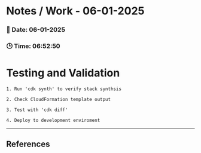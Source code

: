
# Notes / Work - 06-01-2025

### 📅 Date: 06-01-2025
### 🕒 Time: 06:52:50

# Testing and Validation  

    1. Run 'cdk synth' to verify stack synthsis

    2. Check CloudFormation template output

    3. Test with 'cdk diff'

    4. Deploy to development enviroment




---

## References

